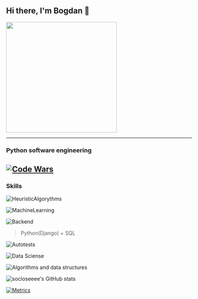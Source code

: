 ## Hi there, I'm Bogdan 👋

<div id="header">
  <img src="https://user-images.githubusercontent.com/65871712/225760628-ece2bb25-c3c9-4c1b-a1c2-d2615ec1eb89.gif" width="300"/>
</div>

___

### Python software engineering

[![Code Wars](https://www.codewars.com/users/socloseeee/badges/large)](https://www.codewars.com/users/socloseeee/)
---
### Skills

![HeuristicAlgorythms](https://img.shields.io/badge/HEURISTIC%20ALGORYTHMS-yellow?logo=github&logoColor=white)

![MachineLearning](https://img.shields.io/badge/MACHINE%20LEARNING-lightgrey?logo=anaconda&logoColor=green)

![Backend](https://img.shields.io/badge/BACKEND-red?logo=python&logoColor=white)
>Python(Django) + SQL

![Autotests](https://img.shields.io/badge/AUTOTESTS-informational?logo=PyTest&logoColor=white)

![Data Sciense](https://img.shields.io/badge/DATA%20SCIENCE-orange?logo=jupyter&logoColor=white)

![Algorithms and data structures](https://img.shields.io/badge/ALGORITHMS%20AND%20DATA%20STRUCTURES-blue?logo=coursera&logoColor=white)

![socloseeee's GitHub stats](https://github-readme-stats.vercel.app/api?username=socloseeee&theme=tokyonight&show_icons=true)

[![Metrics](https://metrics.lecoq.io/socloseeee?template=classic&base.activity=0&base.community=0&base.metadata=0&isocalendar=1&base=header%2C%20activity%2C%20community%2C%20repositories%2C%20metadata&base.indepth=false&base.hireable=false&base.skip=false&isocalendar=false&isocalendar.duration=half-year&config.timezone=Europe%2FMoscow)](https://metrics.lecoq.io/insights/socloseeee)
